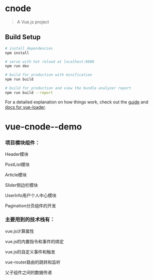 # cnode

> A Vue.js project

## Build Setup

``` bash
# install dependencies
npm install

# serve with hot reload at localhost:8080
npm run dev

# build for production with minification
npm run build

# build for production and view the bundle analyzer report
npm run build --report
```

For a detailed explanation on how things work, check out the [guide](http://vuejs-templates.github.io/webpack/) and [docs for vue-loader](http://vuejs.github.io/vue-loader).
# vue-cnode--demo

### 项目模块组件：

Header模块

PostList模块

Article模块

Slider侧边栏模块

UserInfo用户个人中心模块

Pagination分页组件的开发

### 主要用到的技术栈有：

vue.js计算属性

vue.js的内置指令和事件的绑定

vue.js的自定义事件和触发

vue-router路由的跳转和监听

父子组件之间的数据传递
